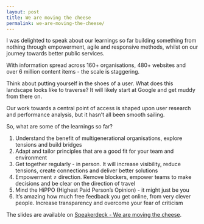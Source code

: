 ```yaml
---
layout: post
title: We are moving the cheese
permalink: we-are-moving-the-cheese/
---
```

I was delighted to speak about our learnings so far building something from nothing through empowerment, agile and responsive methods, whilst on our journey towards better public services.

With information spread across 160+ organisations, 480+ websites and over 6 million content items - the scale is staggering. 

Think about putting yourself in the shoes of a user. What does this landscape looks like to traverse? It will likely start at Google and get muddy from there on. 

Our work towards a central point of access is shaped upon user research and performance analysis, but it hasn’t all been smooth sailing.

So, what are some of the learnings so far?

1. Understand the benefit of multigenerational organisations, explore tensions and build bridges
2. Adapt and tailor principles that are a good fit for your team and environment
3. Get together regularly - in person. It will increase visibility, reduce tensions, create connections and deliver better solutions
4. Empowerment ≠ direction. Remove blockers, empower teams to make decisions and be clear on the direction of travel
5. Mind the HiPPO (Highest Paid Person’s Opinion) - it might just be you
6. It’s amazing how much free feedback you get online, from very clever people. Increase transparency and overcome your fear of criticism 

<script async class=“speakerdeck-embed” data-id=“15dbd72a32b141a9b8df01568fca6ee8” data-ratio=“1.33333333333333” src=“//speakerdeck.com/assets/embed.js”></script>

The slides are available on [Speakerdeck - We are moving the cheese](https://speakerdeck.com/calumshepherd/we-are-moving-the-cheese).